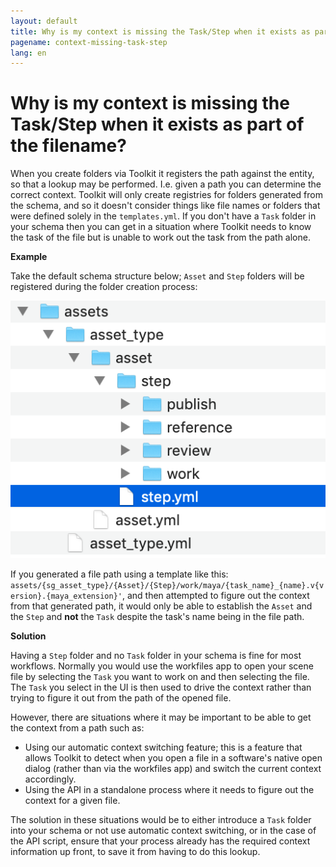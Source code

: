 ```yaml
---
layout: default
title: Why is my context is missing the Task/Step when it exists as part of the filename?
pagename: context-missing-task-step
lang: en
---
```


# Why is my context is missing the Task/Step when it exists as part of the filename?

When you create folders via Toolkit it registers the path against the entity, so that a lookup may be performed. I.e. given a path you can determine the correct context.
Toolkit will only create registries for folders generated from the schema, and so it doesn't consider things like file names or folders that were defined solely in the `templates.yml`.
If you don't have a `Task` folder in your schema then you can get in a situation where Toolkit needs to know the task of the file but is unable to work out the task from the path alone.

**Example**

Take the default schema structure below; `Asset` and `Step` folders will be registered during the folder creation process:

![Default Asset schema](./images/asset-schema.png)

If you generated a file path using a template like this: `assets/{sg_asset_type}/{Asset}/{Step}/work/maya/{task_name}_{name}.v{version}.{maya_extension}'`, and then attempted to figure out the context from that generated path, it would only be able to establish the `Asset` and the `Step` and **not** the `Task` despite the task's name being in the file path.

**Solution**

Having a `Step` folder and no `Task` folder in your schema is fine for most workflows. Normally you would use the workfiles app to open your scene file by selecting the `Task` you want to work on and then selecting the file. The `Task` you select in the UI is then used to drive the context rather than trying to figure it out from the path of the opened file.

However, there are situations where it may be important to be able to get the context from a path such as:

- Using our automatic context switching feature; this is a feature that allows Toolkit to detect when you open a file in a software's native open dialog (rather than via the workfiles app) and switch the current context accordingly.
- Using the API in a standalone process where it needs to figure out the context for a given file.

The solution in these situations would be to either introduce a `Task` folder into your schema or not use automatic context switching, or in the case of the API script, ensure that your process already has the required context information up front, to save it from having to do this lookup.